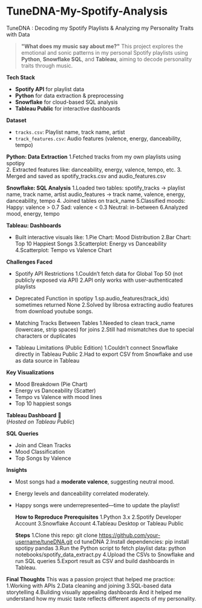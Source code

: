 # TuneDNA-My-Spotify-Analysis
TuneDNA : Decoding my Spotify Playlists &amp; Analyzing my Personality Traits with Data

> **"What does my music say about me?"**
This project explores the emotional and sonic patterns in my personal Spotify playlists using **Python**, **Snowflake SQL**, and **Tableau**, aiming to decode personality traits through music.

**Tech Stack**
- **Spotify API** for playlist data
- **Python** for data extraction & preprocessing
- **Snowflake** for cloud-based SQL analysis
- **Tableau Public** for interactive dashboards


**Dataset**
- `tracks.csv`: Playlist name, track name, artist
- `track_features.csv`: Audio features (valence, energy, danceability, tempo)

**Python: Data Extraction**
  1.Fetched tracks from my own playlists using spotipy  
  2. Extracted features like:
      danceability, energy, valence, tempo, etc.
  3. Merged and saved as spotify_tracks.csv and audio_features.csv

**Snowflake: SQL Analysis**
  1.Loaded two tables:
      spotify_tracks → playlist name, track name, artist
      audio_features → track name, valence, energy, danceability, tempo
  4. Joined tables on track_name
  5.Classified moods:
      Happy: valence > 0.7
      Sad: valence < 0.3
      Neutral: in-between
  6.Analyzed mood, energy, tempo

**Tableau: Dashboards**
   * Built interactive visuals like:
      1.Pie Chart: Mood Distribution
      2.Bar Chart: Top 10 Happiest Songs
      3.Scatterplot: Energy vs Danceability
      4.Scatterplot: Tempo vs Valence Chart

**Challenges Faced**
  * Spotify API Restrictions
    1.Couldn’t fetch data for Global Top 50 (not publicly exposed via API)
    2.API only works with user-authenticated playlists
  
  * Deprecated Function in spotipy
    1.sp.audio_features(track_ids) sometimes returned None
    2.Solved by librosa extracting audio features from download youtube songs.
  
  * Matching Tracks Between Tables
    1.Needed to clean track_name (lowercase, strip spaces) for joins
    2.Still had mismatches due to special characters or duplicates
  
  * Tableau Limitations (Public Edition)
    1.Couldn’t connect Snowflake directly in Tableau Public
    2.Had to export CSV from Snowflake and use as data source in Tableau


**Key Visualizations**
- Mood Breakdown (Pie Chart)
- Energy vs Danceability (Scatter)
- Tempo vs Valence with mood lines
- Top 10 happiest songs

**Tableau Dashboard**
🔗  
(*Hosted on Tableau Public*)

**SQL Queries** 
- Join and Clean Tracks
- Mood Classification
- Top Songs by Valence

**Insights** 
- Most songs had a **moderate valence**, suggesting neutral mood.
- Energy levels and danceability correlated moderately.
- Happy songs were underrepresented—time to update the playlist!

  **How to Reproduce** 
    **Prerequisites** 
      1.Python 3.x
      2.Spotify Developer Account
      3.Snowflake Account
      4.Tableau Desktop or Tableau Public
  
  **Steps** 
    1.Clone this repo:
        git clone https://github.com/your-username/tuneDNA.git
        cd tuneDNA
    2.Install dependencies:
        pip install spotipy pandas
    3.Run the Python script to fetch playlist data:
        python notebooks/spotify_data_extract.py
    4.Upload the CSVs to Snowflake and run SQL queries
    5.Export result as CSV and build dashboards in Tableau.


**Final Thoughts** 
  This was a passion project that helped me practice:
    1.Working with APIs
    2.Data cleaning and joining 
    3.SQL-based data storytelling
    4.Building visually appealing dashboards
  And it helped me understand how my music taste reflects different aspects of my personality. 

  
  
